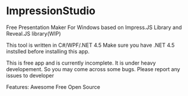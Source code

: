 ImpressionStudio
================

Free Presentation Maker For Windows based on Impress.JS Library and Reveal.JS library(WIP)

This tool is written in C#/WPF/.NET 4.5
Make sure you have .NET 4.5 instslled before installing this app.

This is free app and is currently incomplete. It is under heavy developement.
So you may come across some bugs. Please report any issues to developer


Features:
Awesome
Free
Open Source
